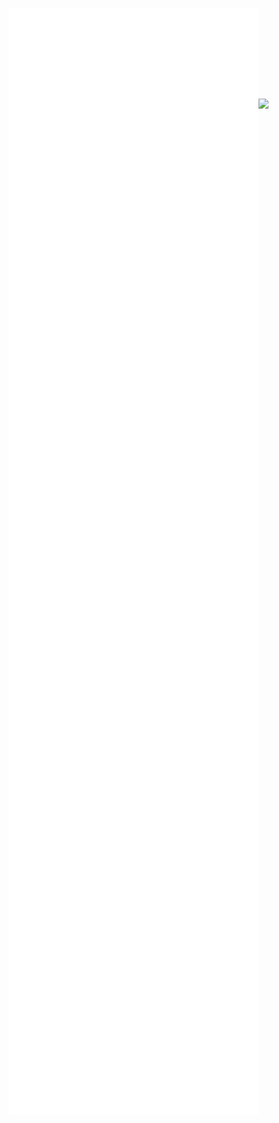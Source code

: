 <img align="center" src="/github-metrics.svg" alt="Metrics" width="400"><img align="center" src="https://lanyard.kyrie25.me/api/595371898561495070?waveColor=8B8BFA&waveSpotifyColor=B48EF7&gradient=7E37F9-B48EF7-E568C4" width="400">
<img align="center" src="/metrics.plugin.anilist.svg" alt="Metrics" width="400">
<img align="center" src="/metrics.plugin.steam.full.svg" alt="Metrics" width="400">
<img align="center" src="/metrics.plugin.16personalities.svg" alt="Metrics" width="400">
<img align="center" src="/metrics.plugin.isocalendar.fullyear.svg" alt="Metrics" width="400">
<img align="center" src="/metrics.plugin.topics.icons.svg" alt="Metrics" width="400">
